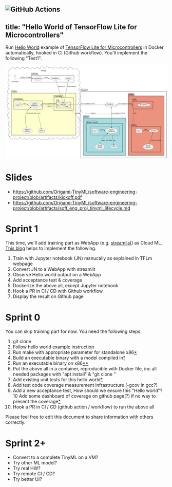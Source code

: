 ![GitHub Actions](https://github.com/Origami-TinyML/tflm_hello_world/workflows/workflow/badge.svg)
---
title: "Hello World of TensorFlow Lite for Microcontrollers"
---
Run [Hello World](https://github.com/tensorflow/tflite-micro/tree/main/tensorflow/lite/micro/examples/hello_world)
example of [TensorFlow Lite for Microcontrollers](https://www.tensorflow.org/lite/microcontrollers/get_started_low_level)
in Docker automatically, hooked in CI (Github workflow). You'll implement the following "Test1".

![](tdd.png)

# Slides
- https://github.com/Origami-TinyML/software-engineering-project/blob/artifacts/kickoff.pdf
- https://github.com/Origami-TinyML/software-engineering-project/blob/artifacts/soft_eng_proj_tinyml_lifecycle.md

#  Sprint 1
This time, we'll add training part as WebApp (e.g. [streamlist](https://streamlit.io/)) as Cloud ML.
[This blog](https://blog.devgenius.io/testing-streamlit-a1f1fd48ce8f) helps to implement the following.

1. Train with Jupyter notebook (JN) manucally as explained in TFLm webpage
2. Convert JN to a WebApp with streamlit
3. Observe Hello world output on a WebApp 
4. Add acceptance test & coverage
5. Dockerize the above all, except Jupyter notebook
6. Hook a PR in CI / CD with Github workflow
7. Display the result on Github page
  

# Sprint 0
You can skip training part for now. You need the following steps:

1. git clone <TensorFlow repo>
2. Follow hello world example instruction
3. Run make with appropriate parameter for standalone x86[*](https://www.tensorflow.org/lite/microcontrollers/library#generate_projects_for_other_platforms)
4. Build an executable binary with a model compiled in[*](https://github.com/ehirdoy/tflm)
5. Run an executable binary on x86[*](https://www.tensorflow.org/lite/microcontrollers/library#build_binaries)[*](https://asciinema.org/a/552162)
6. Put the above all in a container, reproducible with Docker file, inc all needed packages with "apt install" & "git clone <TensorFlow repo>" 
7. Add existing unit tests for this hello world[*](https://www.tensorflow.org/lite/microcontrollers/library#run_the_tests)
8. Add test code coverage measurement infrastructure (-gcov in gcc?)
9. Add a new acceptance test, How should we ensure this "Hello world"?
10 Add some dashboard of coverage on github page(?) if no way to present the coverage[*](https://quarto.org/docs/publishing/github-pages.html)
11. Hook a PR in CI / CD (github action / workflow) to run the above all

Please feel free to edit this document to share information with others correctly.

# Sprint 2+
- Convert to a complete TinyML on a VM?  
- Try other ML model?
- Try real HW?
- Try remote CI / CD?
- Try better UI?
